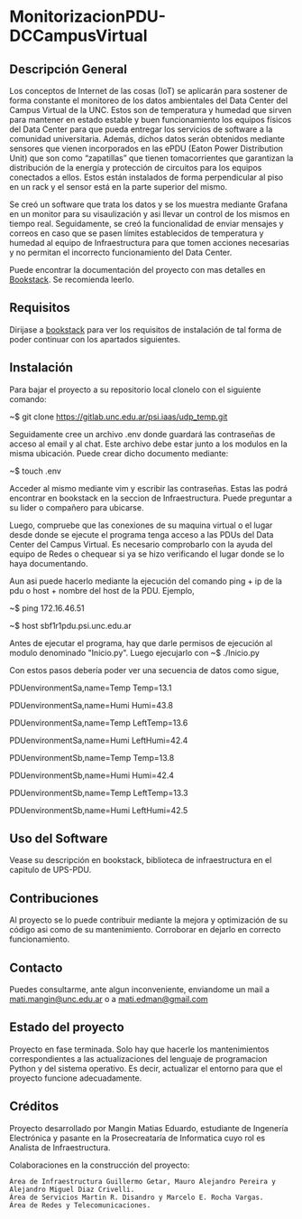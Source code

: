 # MonitorizacionPDU-DCCampusVirtual

## Descripción General
Los  conceptos de Internet de las cosas (IoT) se aplicarán para sostener de forma constante el monitoreo de los datos ambientales del Data Center del Campus Virtual de la UNC. Estos son de temperatura y humedad que sirven para mantener en estado estable y buen funcionamiento los equipos físicos del Data Center para que pueda entregar los servicios de software a la comunidad universitaria. Además, dichos datos serán obtenidos mediante sensores que vienen incorporados en las ePDU (Eaton Power Distribution Unit) que son como “zapatillas” que tienen tomacorrientes que garantizan la distribución de la energía y protección de circuitos para los equipos conectados a ellos. Estos están instalados de forma perpendicular al piso en un rack y el sensor está en la parte superior del mismo.

Se creó un software que trata los datos y se los muestra mediante Grafana en un monitor para su visaulización y asi llevar un control de los mismos en tiempo real. Seguidamente, se creó la funcionalidad de enviar mensajes y correos en caso que se pasen límites establecidos de temperatura y humedad al equipo de Infraestructura para que tomen acciones necesarias y no permitan el incorrecto funcionamiento del Data Center.

Puede encontrar la documentación del proyecto con mas detalles en [Bookstack](https://bookstack.psi.unc.edu.ar/books/ups-pdu/page/monitorizacion-de-pdus). Se recomienda leerlo. 

## Requisitos

Dirijase a [bookstack](https://bookstack.psi.unc.edu.ar/books/ups-pdu/page/monitorizacion-de-pdus) para ver los requisitos de instalación de tal forma de poder continuar con los apartados siguientes. 

## Instalación

Para bajar el proyecto a su repositorio local clonelo con el siguiente comando:

~$ git clone https://gitlab.unc.edu.ar/psi.iaas/udp_temp.git

Seguidamente cree un archivo .env donde guardará las contraseñas de acceso al email y al chat. Este archivo debe estar junto a los modulos en la misma ubicación. Puede crear dicho documento mediante: 

~$ touch .env

Acceder al mismo mediante vim y escribir las contraseñas. Estas las podrá encontrar en bookstack en la seccion de Infraestructura. Puede preguntar a su lider o compañero para ubicarse. 

Luego, compruebe que las conexiones de su maquina virtual o el lugar desde donde se ejecute el programa tenga acceso a las PDUs del Data Center del Campus Virtual. Es necesario comprobarlo con la ayuda del equipo de Redes o chequear si ya se hizo verificando el lugar donde se lo haya documentando. 

Aun asi puede hacerlo mediante la ejecución del comando ping + ip de la pdu o host + nombre del host de la PDU. Ejemplo,

~$ ping 172.16.46.51

~$ host sbf1r1pdu.psi.unc.edu.ar

Antes de ejecutar el programa, hay que darle permisos de ejecución al modulo denominado "Inicio.py". Luego ejecujarlo con ~$ ./Inicio.py 

Con estos pasos debería poder ver una secuencia de datos como sigue, 

PDUenvironmentSa,name=Temp Temp=13.1 

PDUenvironmentSa,name=Humi Humi=43.8 

PDUenvironmentSa,name=Temp LeftTemp=13.6 

PDUenvironmentSa,name=Humi LeftHumi=42.4 

PDUenvironmentSb,name=Temp Temp=13.8 

PDUenvironmentSb,name=Humi Humi=42.4 

PDUenvironmentSb,name=Temp LeftTemp=13.3 

PDUenvironmentSb,name=Humi LeftHumi=42.5


## Uso del Software

Vease su descripción en bookstack, biblioteca de infraestructura en el capitulo de UPS-PDU.

## Contribuciones

Al proyecto se lo puede contribuir mediante la mejora y optimización de su código asi como de su mantenimiento. Corroborar en dejarlo en correcto funcionamiento.

## Contacto

Puedes consultarme, ante algun inconveniente, enviandome un mail a mati.mangin@unc.edu.ar o a mati.edman@gmail.com


## Estado del proyecto

Proyecto en fase terminada. Solo hay que hacerle los mantenimientos correspondientes a las actualizaciones del lenguaje de programacion Python y del sistema operativo. Es decir, actualizar el entorno para que el proyecto funcione adecuadamente. 

## Créditos

Proyecto desarrollado por Mangin Matias Eduardo, estudiante de Ingenería Electrónica y pasante en la Prosecreataría de Informatica cuyo rol es Analista de Infraestructura. 

Colaboraciones en la construcción del proyecto: 

    Área de Infraestructura Guillermo Getar, Mauro Alejandro Pereira y Alejandro Miguel Diaz Crivelli. 
    Área de Servicios Martin R. Disandro y Marcelo E. Rocha Vargas.
    Área de Redes y Telecomunicaciones. 

